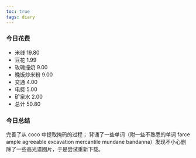 ```yaml
---
toc: true
tags: diary
---
```

### 今日花费
- 米线 19.80
- 豆花 1.99
- 玫瑰撞奶 9.00
- 晚饭炒米粉 9.00
- 交通 4.00
- 电费 5.00
- 矿泉水 2.00
- 总计 50.80

### 今日总结
完善了从 coco 中提取掩码的过程；
背诵了一些单词（附一些不熟悉的单词 farce ample agreeable excavation mercantile mundane bandanna）发现不小心删除了一些高光谱图片，于是尝试重新下载。
